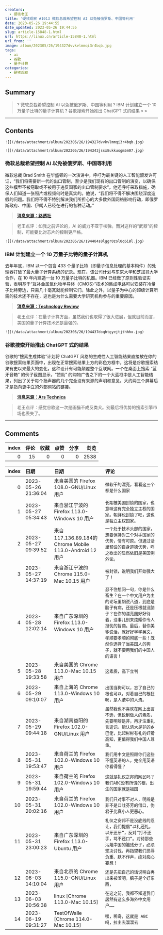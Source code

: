 ```yaml
---
creators:
  - 硬核老王
title: '硬核观察 #1013 微软总裁希望控制 AI 以免被俄罗斯、中国等利用'
date: 2023-05-26 19:44:55
date_updated: 2023-05-26 19:44:55
slug: article-15848-1.html
url: https://linux.cn/article-15848-1.html
url_from: ''
image: album/202305/26/194327dvvkvlmmqi3r4bqb.jpg
tags:
  - ai
  - 谷歌
  - 量子计算
categories:
  - 硬核观察
---
```


## Summary

> ? 微软总裁希望控制 AI 以免被俄罗斯、中国等利用
> ? IBM 计划建立一个 10 万量子比特的量子计算机
> ? 谷歌搜索开始推出 ChatGPT 式的结果
> » 
> »

***

<!-- more -->

## Contents

`![](/data/attachment/album/202305/26/194327dvvkvlmmqi3r4bqb.jpg)`

`![](/data/attachment/album/202305/26/194343jssx8ukkusgm5m07.jpg)`

### 微软总裁希望控制 AI 以免被俄罗斯、中国等利用

微软总裁 Brad Smith 在华盛顿的一次演讲中，呼吁为最关键的人工智能颁发许可证，“我们将需要新一代的出口管制，至少是我们现有的出口管制的演变，以确保这些模型不被窃取或不被用于违反国家的出口管制要求”。他还呼吁采取措施，确保人们知道一张照片或视频何时是真实的。他说，“我们将不得不解决围绕深度造假的问题。我们将不得不特别解决我们所担心的大多数外国网络影响行动，即俄罗斯政府、中国、伊朗人已经在进行的各种活动。”

> 
> **[消息来源：路透社](https://www.reuters.com/technology/microsoft-chief-calls-humans-rule-ai-safeguard-critical-infrastructure-2023-05-25/)**
> 
> 
> 

> 
> 老王点评：如我之前评论的，AI 的威力不亚于核弹。而对这样的“武器”的控制，可能要比对芯片的控制更严格。
> 
> 
> 

`![](/data/attachment/album/202305/26/194404s0lggr0zol0q6i8l.jpg)`

### IBM 计划建立一个 10 万量子比特的量子计算机

去年年底，IBM 以一个包含 433 个量子比特（即量子信息处理的基本构件）的处理器打破了最大量子计算系统的记录。现在，该公司计划与东京大学和芝加哥大学合作，在 10 年内建造一台 10 万量子比特的机器。IBM 已经做了原则性验证实验，表明基于“互补金属氧化物半导体（CMOS）”技术的集成电路可以安装在冷量子比特旁边，只需几十毫瓦就能控制它们。除此之外，以量子为中心的超级计算所需的技术还不存在，这也是为什么需要大学研究机构参与的重要原因。

> 
> **[消息来源：Technology Review](https://www.technologyreview.com/2023/05/25/1073606/ibm-wants-to-build-a-100000-qubit-quantum-computer/)**
> 
> 
> 

> 
> 老王点评：在量子计算方面，虽然我们也取得了很大进展，但就目前而言，美国的量子计算技术还是最强的。
> 
> 
> 

`![](/data/attachment/album/202305/26/194437doqhtgyejtjthhhx.jpg)`

### 谷歌搜索开始推出 ChatGPT 式的结果

谷歌的“搜索生成体验”计划将 ChatGPT 风格的生成性人工智能结果直接放在你的谷歌搜索结果页面中，出现在正常搜索结果上方的彩色方框中。这将是谷歌搜索结果有史以来最大的变化，这种设计有可能颠覆整个互联网。一个在桌面上搜索 “蓝牙音箱” 的例子截图显示，“赞助” 的购物广告之下的一个大蓝框中是人工智能结果，列出了关于每个扬声器的几个完全没有来源的声明和意见。大约两三个屏幕后才是指向更中立的外部网站的链接。

> 
> **[消息来源：Ars Technica](https://arstechnica.com/gadgets/2023/05/google-search-starts-rolling-out-chat-gpt-style-generative-ai-results/)**
> 
> 
> 

> 
> 老王点评：感觉谷歌这一次是画猫不成反类犬。别最后将优势的搜索引擎市场也丢失了。
> 
> 
>

***

## Comments


|   index |   评论 |   收藏 |   点赞 |   分享 |   浏览 |
|--------:|-------:|-------:|-------:|-------:|-------:|
|       0 |     15 |      0 |      0 |      0 |   2538 |

|   index | 日期                | 日期                                                     | 评论                                                                                                                                                                                                                                                                           |
|--------:|:--------------------|:---------------------------------------------------------|:-------------------------------------------------------------------------------------------------------------------------------------------------------------------------------------------------------------------------------------------------------------------------------|
|       0 | 2023-05-26 21:36:04 | 来自美国的 Firefox 108.0-GNU/Linux 用户                  | `微软干的漂亮，看看这三个都是什么国家`                                                                                                                                                                                                                                         |
|       1 | 2023-05-27 05:34:43 | 来自浙江宁波的 Firefox 113.0-Windows 10 用户             | `长期被美国封锁的国家，也意味这有完全独立主权的国家。朝鲜也封锁了吧，这也是独立主权国家。`                                                                                                                                                                                     |
|       2 | 2023-05-27 09:39:52 | 来自117.136.89.184的 Chrome Mobile 113.0-Android 12 用户 | `一个处于技术头部的国家，想要保持对三个对手国家的优势，情有可原。但通过话里预设的自身道德优势，呼之欲出的显然依旧是美国例外论。`                                                                                                                                               |
|       3 | 2023-05-27 14:37:19 | 来自浙江宁波的 Chrome 115.0-Mac 10.15 用户               | `被封锁，说明我们开始强大了！`                                                                                                                                                                                                                                                 |
|       4 | 2023-05-28 12:02:14 | 来自广东深圳的 Firefox 113.0-Windows 10 用户             | `忍不住想问一句，你是什么畜生？在一个中文用户为主的论坛里胡说八道，到底是脑子有病，还是压根就没脑子？在你的漂亮国好好待着，没事儿别来炫耀你令人担忧的智商。最后，替你美爹说话，就好好学学英文，孝顺要孝顺的彻底一些！既然你选择了当美国人的狗子，就不要用我们的中国人的语言！` |
|       5 | 2023-05-28 19:33:58 | 来自美国的 Chrome 113.0-Mac 10.15 用户                   | `这素质，高下立判`                                                                                                                                                                                                                                                             |
|       6 | 2023-05-29 09:10:07 | 来自上海的 Chrome 113.0-Windows 10 用户                  | `出国当狗可以，忘了自己的根也可以，对着自己的根狂吠，是人渣中的人渣。`                                                                                                                                                                                                         |
|       7 | 2023-05-29 09:44:18 | 来自湖南益阳的 Firefox 102.0-GNU/Linux 用户              | `虽然我也不喜欢在网上出言不逊，但说到做人的素质，先要明辨是非，再才注重礼言遣词。能认清大是非的乡巴佬，比起彬彬有礼的奸猾高知，更值得我们中国人尊重。`                                                                                                                         |
|       8 | 2023-05-31 19:53:47 | 来自荷兰的 Firefox 102.0-Windows 10 用户                 | `我们用中文是照顾你们这些不懂英语的人，完全用英语你看得懂？`                                                                                                                                                                                                                   |
|       9 | 2023-05-31 19:59:44 | 来自荷兰的 Firefox 102.0-Windows 10 用户                 | `这就是礼仪之邦的网民吗？我们ABC没有所谓的根，出生的国家就是祖国`                                                                                                                                                                                                              |
|      10 | 2023-05-31 20:02:16 | 来自荷兰的 Firefox 102.0-Windows 10 用户                 | `我们只对事不对人，明辨是非不是口吐芬芳的借口，伪君子比真小人更恶心。`                                                                                                                                                                                                         |
|      11 | 2023-05-31 23:00:23 | 来自广东深圳的 Firefox 113.0-Ubuntu 用户                 | `礼仪之安邦不是没底线的忍让，我们提倡“以礼还礼，以牙还牙”，反对“打不还手，骂不还口”。对待那些污蔑中国的脑残分子，必须坚决讨伐，再指望我们忍辱负重、默不作声，绝对痴心妄想！`                                                                                                   |
|      12 | 2023-06-03 14:10:04 | 来自北京的 Chrome 115.0-GNU/Linux 用户                   | `还是先把自己的话说明白再出来被溜吧，脑子是个好东西，`                                                                                                                                                                                                                         |
|      13 | 2023-06-03 20:56:38 | linux [Chrome 113.0-Mac 10.15]                           | `在这之前，我都不知道我们居然有这么多海外中文用户……`                                                                                                                                                                                                                           |
|      14 | 2023-06-19 09:31:27 | TestOfWalle [Chrome 114.0-Mac 10.15]                     | `嘿，稀奇，这就是 ABC 吗，拉出去溜溜去`                                                                                                                                                                                                                                        |
